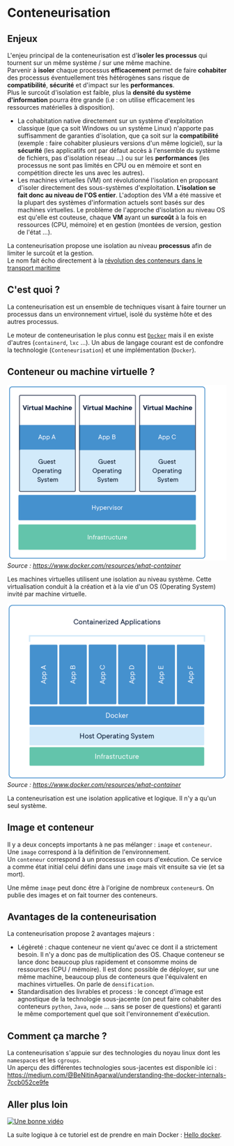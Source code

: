 # Conteneurisation

## Enjeux  

L'enjeu principal de la conteneurisation est d'**isoler les processus** qui tournent sur un même système / sur une même machine.  
Parvenir à **isoler** chaque processus **efficacement** permet de faire **cohabiter** des processus éventuellement très hétérogènes sans risque de **compatibilité**, **sécurité** et d'impact sur les **performances**.  
Plus le surcoût d'isolation est faible, plus la **densité du système d'information** pourra être grande (i.e : on utilise efficacement les ressources matérielles à disposition).  
  * La cohabitation native directement sur un système d'exploitation classique (que ça soit Windows ou un système Linux) n'apporte pas suffisamment de garanties d'isolation, que ça soit sur la **compatibilité** (exemple : faire cohabiter plusieurs versions d'un même logiciel), sur la **sécurité** (les applicatifs ont par défaut accès à l'ensemble du système de fichiers, pas d'isolation réseau ...) ou sur les **performances** (les processus ne sont pas limités en CPU ou en mémoire et sont en compétition directe les uns avec les autres).  
  * Les machines virtuelles (VM) ont révolutionné l'isolation en proposant d'isoler directement des sous-systèmes d'exploitation. **L'isolation se fait donc au niveau de l'OS entier**. L'adoption des VM a été massive et la plupart des systèmes d'information actuels sont basés sur des machines virtuelles. Le problème de l'approche d'isolation au niveau OS est qu'elle est couteuse, chaque **VM** ayant un **surcoût** à la fois en ressources (CPU, mémoire) et en gestion (montées de version, gestion de l'état ...).  

La conteneurisation propose une isolation au niveau **processus** afin de limiter le surcoût et la gestion.  
Le nom fait écho directement à la [révolution des conteneurs dans le transport maritime](https://www.youtube.com/watch?v=AXqm_r5apls)

## C'est quoi ?

La conteneurisation est un ensemble de techniques visant à faire tourner un processus dans un environnement virtuel, isolé du système hôte et des autres processus.

Le moteur de conteneurisation le plus connu est [`Docker`](https://www.docker.com/) mais il en existe d'autres (`containerd`, `lxc` ...). Un abus de langage courant est de confondre la technologie (`Conteneurisation`) et une implémentation (`Docker`).

## Conteneur ou machine virtuelle ?

![](img/vm.png)
_Source : https://www.docker.com/resources/what-container_

Les machines virtuelles utilisent une isolation au niveau système. Cette virtualisation conduit à la création et à la vie d'un OS (Operating System) invité par machine virtuelle.

![](img/conteneurs.png)
_Source : https://www.docker.com/resources/what-container_

La conteneurisation est une isolation applicative et logique. Il n'y a qu'un seul système.

## Image et conteneur

Il y a deux concepts importants à ne pas mélanger : `image` et `conteneur`.  
Une `image` correspond à la définition de l'environnement.  
Un `conteneur` correspond à un processus en cours d'exécution. Ce service a comme état initial celui défini dans une `image` mais vit ensuite sa vie (et sa mort).

Une même `image` peut donc être à l'origine de nombreux `conteneur`s. On publie des images et on fait tourner des conteneurs.

## Avantages de la conteneurisation

La conteneurisation propose 2 avantages majeurs :

- Légèreté : chaque conteneur ne vient qu'avec ce dont il a strictement besoin. Il n'y a donc pas de multiplication des OS. Chaque conteneur se lance donc beaucoup plus rapidement et consomme moins de ressources (CPU / mémoire). Il est donc possible de déployer, sur une même machine, beaucoup plus de conteneurs que l'équivalent en machines virtuelles. On parle de `densification`.
- Standardisation des livrables et process : le concept d'image est agnostique de la technologie sous-jacente (on peut faire cohabiter des conteneurs `python`, `Java`, `node` ... sans se poser de questions) et garanti le même comportement quel que soit l'environnement d'exécution.

## Comment ça marche ?

La conteneurisation s'appuie sur des technologies du noyau linux dont les `namespaces` et les `cgroups`.  
Un aperçu des différentes technologies sous-jacentes est disponible ici : https://medium.com/@BeNitinAgarwal/understanding-the-docker-internals-7ccb052ce9fe

## Aller plus loin

[![Une bonne vidéo](https://img.youtube.com/vi/0qotVMX-J5s/maxresdefault.jpg)](https://www.youtube.com/embed/0qotVMX-J5s)

La suite logique à ce tutoriel est de prendre en main Docker : [Hello docker](../../docker/hello).
